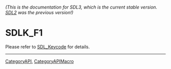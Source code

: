 ###### (This is the documentation for SDL3, which is the current stable version. [SDL2](https://wiki.libsdl.org/SDL2/) was the previous version!)
# SDLK_F1

Please refer to [SDL_Keycode](SDL_Keycode) for details.

----
[CategoryAPI](CategoryAPI), [CategoryAPIMacro](CategoryAPIMacro)

